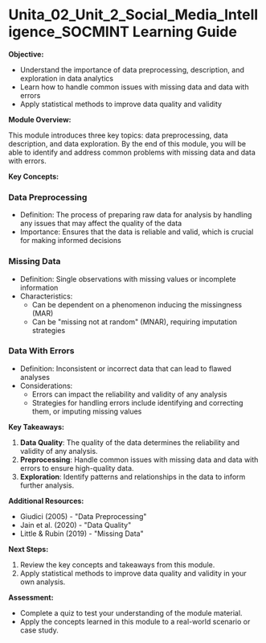 **Unita_02_Unit_2_Social_Media_Intelligence_SOCMINT Learning Guide**
============================================================

**Objective:**

* Understand the importance of data preprocessing, description, and exploration in data analytics
* Learn how to handle common issues with missing data and data with errors
* Apply statistical methods to improve data quality and validity

**Module Overview:**

This module introduces three key topics: data preprocessing, data description, and data exploration. By the end of this module, you will be able to identify and address common problems with missing data and data with errors.

**Key Concepts:**

### Data Preprocessing

* Definition: The process of preparing raw data for analysis by handling any issues that may affect the quality of the data
* Importance: Ensures that the data is reliable and valid, which is crucial for making informed decisions

### Missing Data

* Definition: Single observations with missing values or incomplete information
* Characteristics:
	+ Can be dependent on a phenomenon inducing the missingness (MAR)
	+ Can be "missing not at random" (MNAR), requiring imputation strategies

### Data With Errors

* Definition: Inconsistent or incorrect data that can lead to flawed analyses
* Considerations:
	+ Errors can impact the reliability and validity of any analysis
	+ Strategies for handling errors include identifying and correcting them, or imputing missing values

**Key Takeaways:**

1. **Data Quality**: The quality of the data determines the reliability and validity of any analysis.
2. **Preprocessing**: Handle common issues with missing data and data with errors to ensure high-quality data.
3. **Exploration**: Identify patterns and relationships in the data to inform further analysis.

**Additional Resources:**

* Giudici (2005) - "Data Preprocessing"
* Jain et al. (2020) - "Data Quality"
* Little & Rubin (2019) - "Missing Data"

**Next Steps:**

1. Review the key concepts and takeaways from this module.
2. Apply statistical methods to improve data quality and validity in your own analysis.

**Assessment:**

* Complete a quiz to test your understanding of the module material.
* Apply the concepts learned in this module to a real-world scenario or case study.